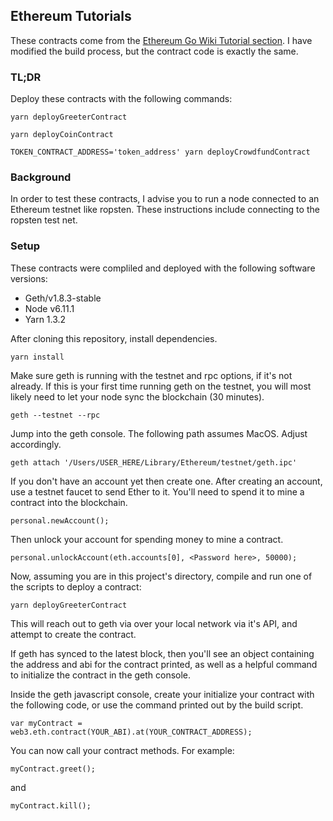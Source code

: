 ## Ethereum Tutorials

These contracts come from the [Ethereum Go Wiki Tutorial section](https://github.com/ethereum/go-ethereum/wiki/Contract-Tutorial).
I have modified the build process, but the contract code is exactly the same.

### TL;DR
Deploy these contracts with the following commands:
```
yarn deployGreeterContract

yarn deployCoinContract

TOKEN_CONTRACT_ADDRESS='token_address' yarn deployCrowdfundContract
```

### Background

In order to test these contracts, I advise you to run a node connected to an Ethereum testnet like ropsten. These instructions include connecting to the ropsten test net.

### Setup

These contracts were compliled and deployed with the following software versions:
* Geth/v1.8.3-stable
* Node v6.11.1
* Yarn 1.3.2

After cloning this repository, install dependencies.
```
yarn install
```

Make sure geth is running with the testnet and rpc options, if it's not already. If this is your first time running geth on the testnet, you will most likely need to let your node sync the blockchain (30 minutes).
```
geth --testnet --rpc
```

Jump into the geth console. The following path assumes MacOS. Adjust accordingly.
```
geth attach '/Users/USER_HERE/Library/Ethereum/testnet/geth.ipc'
```

If you don't have an account yet then create one. After creating an account, use a testnet faucet to send Ether to it. You'll need to spend it to mine a contract into the blockchain.
```
personal.newAccount();
```

Then unlock your account for spending money to mine a contract.
```
personal.unlockAccount(eth.accounts[0], <Password here>, 50000);
```

Now, assuming you are in this project's directory, compile and run one of the scripts to deploy a contract:
```
yarn deployGreeterContract
```

This will reach out to geth via over your local network via it's API, and attempt to create the contract. 

If geth has synced to the latest block, then you'll see an object containing the address and abi for the contract printed, as well as a helpful command to initialize the contract in the geth console.

Inside the geth javascript console, create your initialize your contract with the following code, or use the command printed out by the build script.
```
var myContract = web3.eth.contract(YOUR_ABI).at(YOUR_CONTRACT_ADDRESS);
```

You can now call your contract methods. For example:
```
myContract.greet();
```
and
```
myContract.kill();
```
